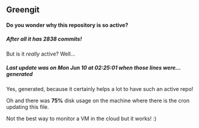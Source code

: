 ## Greengit

#### Do you wonder why this repository is so active?

##### After all it has 2838 commits!

But is it *really* active? Well...

##### Last update was on Mon Jun 10 at 02:25:01 when those lines were... generated

Yes, generated, because it certainly helps a lot to have such an active repo!

Oh and there was **75%** disk usage on the machine
where there is the cron updating this file.

Not the best way to monitor a VM in the cloud but it works! :)
